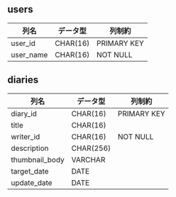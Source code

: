 ## users
列名|データ型|列制約
--|--|--
user_id | CHAR(16) | PRIMARY KEY
user_name | CHAR(16) | NOT NULL

## diaries
列名|データ型|列制約
--|--|--
diary_id|CHAR(16)| PRIMARY KEY
title|CHAR(16)|
writer_id|CHAR(16)| NOT NULL
description | CHAR(256) | 
thumbnail_body | VARCHAR |
target_date | DATE |
update_date | DATE |
